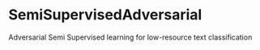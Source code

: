 # SemiSupervisedAdversarial
Adversarial Semi Supervised learning for low-resource text classification
